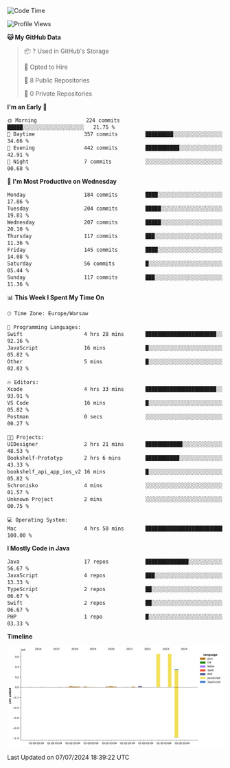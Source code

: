 <!--START_SECTION:waka-->
![Code Time](http://img.shields.io/badge/Code%20Time-226%20hrs%208%20mins-blue)

![Profile Views](http://img.shields.io/badge/Profile%20Views-0-blue)

**🐱 My GitHub Data** 

> 📦 ? Used in GitHub's Storage 
 > 
> 💼 Opted to Hire
 > 
> 📜 8 Public Repositories 
 > 
> 🔑 0 Private Repositories 
 > 
**I'm an Early 🐤** 

```text
🌞 Morning                224 commits         █████░░░░░░░░░░░░░░░░░░░░   21.75 % 
🌆 Daytime                357 commits         █████████░░░░░░░░░░░░░░░░   34.66 % 
🌃 Evening                442 commits         ███████████░░░░░░░░░░░░░░   42.91 % 
🌙 Night                  7 commits           ░░░░░░░░░░░░░░░░░░░░░░░░░   00.68 % 
```
📅 **I'm Most Productive on Wednesday** 

```text
Monday                   184 commits         ████░░░░░░░░░░░░░░░░░░░░░   17.86 % 
Tuesday                  204 commits         █████░░░░░░░░░░░░░░░░░░░░   19.81 % 
Wednesday                207 commits         █████░░░░░░░░░░░░░░░░░░░░   20.10 % 
Thursday                 117 commits         ███░░░░░░░░░░░░░░░░░░░░░░   11.36 % 
Friday                   145 commits         ████░░░░░░░░░░░░░░░░░░░░░   14.08 % 
Saturday                 56 commits          █░░░░░░░░░░░░░░░░░░░░░░░░   05.44 % 
Sunday                   117 commits         ███░░░░░░░░░░░░░░░░░░░░░░   11.36 % 
```


📊 **This Week I Spent My Time On** 

```text
🕑︎ Time Zone: Europe/Warsaw

💬 Programming Languages: 
Swift                    4 hrs 28 mins       ███████████████████████░░   92.16 % 
JavaScript               16 mins             █░░░░░░░░░░░░░░░░░░░░░░░░   05.82 % 
Other                    5 mins              █░░░░░░░░░░░░░░░░░░░░░░░░   02.02 % 

🔥 Editors: 
Xcode                    4 hrs 33 mins       ███████████████████████░░   93.91 % 
VS Code                  16 mins             █░░░░░░░░░░░░░░░░░░░░░░░░   05.82 % 
Postman                  0 secs              ░░░░░░░░░░░░░░░░░░░░░░░░░   00.27 % 

🐱‍💻 Projects: 
UIDesigner               2 hrs 21 mins       ████████████░░░░░░░░░░░░░   48.53 % 
Bookshelf-Prototyp       2 hrs 6 mins        ███████████░░░░░░░░░░░░░░   43.33 % 
bookshelf_api_app_ios_v2 16 mins             █░░░░░░░░░░░░░░░░░░░░░░░░   05.82 % 
Schronisko               4 mins              ░░░░░░░░░░░░░░░░░░░░░░░░░   01.57 % 
Unknown Project          2 mins              ░░░░░░░░░░░░░░░░░░░░░░░░░   00.75 % 

💻 Operating System: 
Mac                      4 hrs 50 mins       █████████████████████████   100.00 % 
```

**I Mostly Code in Java** 

```text
Java                     17 repos            ██████████████░░░░░░░░░░░   56.67 % 
JavaScript               4 repos             ███░░░░░░░░░░░░░░░░░░░░░░   13.33 % 
TypeScript               2 repos             ██░░░░░░░░░░░░░░░░░░░░░░░   06.67 % 
Swift                    2 repos             ██░░░░░░░░░░░░░░░░░░░░░░░   06.67 % 
PHP                      1 repo              █░░░░░░░░░░░░░░░░░░░░░░░░   03.33 % 
```



**Timeline**

![Lines of Code chart](https://raw.githubusercontent.com/KuaQ/KuaQ/main/assets/bar_graph.png)


 Last Updated on 07/07/2024 18:39:22 UTC
<!--END_SECTION:waka-->
